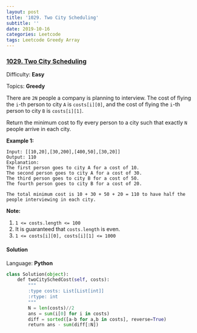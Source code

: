 ```yaml
---
layout: post
title: '1029. Two City Scheduling'
subtitle: ''
date: 2019-10-16
categories: Leetcode
tags: Leetcode Greedy Array
---
```

### [1029\. Two City Scheduling](https://leetcode.com/problems/two-city-scheduling/)

Difficulty: **Easy**

Topics: **Greedy**

There are `2N` people a company is planning to interview. The cost of flying the `i`-th person to city `A` is `costs[i][0]`, and the cost of flying the `i`-th person to city `B` is `costs[i][1]`.

Return the minimum cost to fly every person to a city such that exactly `N` people arrive in each city.

**Example 1:**

```
Input: [[10,20],[30,200],[400,50],[30,20]]
Output: 110
Explanation: 
The first person goes to city A for a cost of 10.
The second person goes to city A for a cost of 30.
The third person goes to city B for a cost of 50.
The fourth person goes to city B for a cost of 20.

The total minimum cost is 10 + 30 + 50 + 20 = 110 to have half the people interviewing in each city.
```

**Note:**

1.  `1 <= costs.length <= 100`
2.  It is guaranteed that `costs.length` is even.
3.  `1 <= costs[i][0], costs[i][1] <= 1000`


#### Solution

Language: **Python**

```python
class Solution(object):
    def twoCitySchedCost(self, costs):
        """
        :type costs: List[List[int]]
        :rtype: int
        """
        N = len(costs)//2
        ans = sum(i[0] for i in costs)
        diff = sorted([a-b for a,b in costs], reverse=True)
        return ans - sum(diff[:N])
        
```